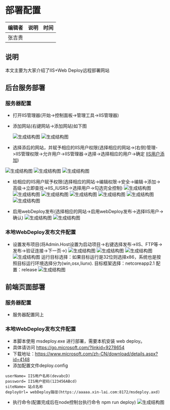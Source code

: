 # 部署配置

| 编辑者 | 说明 | 时间 |
| ------ | ---- | ---- |
| 张吉贵   |      |      |

## 说明
本文主要为大家介绍了IIS+Web Deploy远程部署网站

## 后台服务部署
### 服务器配置
* 打开IIS管理器(开始->控制面板->管理工具->IIS管理器)
* 添加网站(右键网站->添加网站)如下图

  ![生成结构图](./res/16_20180904104112.png)
  ![生成结构图](./res/16_20180904105737.png)
* 选择添后的网站，并赋予相应的IIS用户权限(选择相应的网站->(右侧)管理->IIS管理权限->允许用户->IIS管理器->选择->选择相应的用户->确定 [IIS用户添加]())

![生成结构图](./res/16_20180904112752.png)
![生成结构图](./res/16_20180904113103.png)
![生成结构图](./res/16_20180904113742.png)

* 给相应的IIS用户赋予权限(选择相应的网站->编辑权限->安全->编辑->添加->高级->立即查找->IIS_IUSRS->选择用户->勾选完全控制)
![生成结构图](./res/16_20180904141504.png)
![生成结构图](./res/16_20180904141556.png)
![生成结构图](./res/16_20180904152432.png)
![生成结构图](./res/16_20180904152636.png)
![生成结构图](./res/16_20180904152837.png)
![生成结构图](./res/16_20180904153142.png)
![生成结构图](./res/16_20180904153454.png)

* 启用webDeploy发布(选择相应的网站->启用webDeploy发布->选择IIS用户->确认)
![生成结构图](./res/16_20180904154743.png)
![生成结构图](./res/16_20180904154835.png)

### 本地WebDeploy发布文件配置
* 设置发布项目(将Admin.Host设置为启动项目->右键选择发布->IIS、FTP等->发布->验证连接->下一页->)
![生成结构图](./res/16_20180904135656.png)
![生成结构图](./res/16_20180904135916.png)
![生成结构图](./res/16_20180904140459.png)
![生成结构图](./res/16_20180904140459.png)
运行目标选择：如果目标运行是32位则选择x86，系统也是按照目标运行环境选择分为(win,osx,liunx).
目标框架选择：netcoreapp2.1
配置：release
![生成结构图](./res/16_20180904140744.png)

## 前端页面部署
### 服务器配置
* 服务器配置同上

### 本地WebDeploy发布文件配置
* 本脚本使用 msdeploy.exe 进行部署，需要本机安装 web deploy。
* 具体请访问 https://go.microsoft.com/?linkid=9278654
* 下载地址：https://www.microsoft.com/zh-CN/download/details.aspx?id=4148
* 添加配置文件deploy.config
```示例代码
userName= IIS用户名称(devabcD)
password= IIS用户密码(123456ABcd)
siteName= 站点名称
deployUrl= webDeploy路径(https://aaaaa.xin-lai.com:8172/msdeploy.axd)
```
* 执行命令(配置完成后在node控制台执行命令 npm run deploy)
![生成结构图](./res/16_20180904155548.png)
